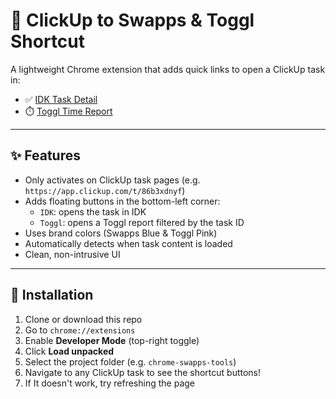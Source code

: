 # 🔗 ClickUp to Swapps & Toggl Shortcut

A lightweight Chrome extension that adds quick links to open a ClickUp task in:
- ✅ [IDK Task Detail](https://app.swapps.com/services/task/detail/)
- ⏱️ [Toggl Time Report](https://track.toggl.com/reports/detailed/)

---

## ✨ Features

- Only activates on ClickUp task pages (e.g. `https://app.clickup.com/t/86b3xdnyf`)
- Adds floating buttons in the bottom-left corner:
  - `IDK`: opens the task in IDK
  - `Toggl`: opens a Toggl report filtered by the task ID
- Uses brand colors (Swapps Blue & Toggl Pink)
- Automatically detects when task content is loaded
- Clean, non-intrusive UI

---

## 🚀 Installation

1. Clone or download this repo
2. Go to `chrome://extensions`
3. Enable **Developer Mode** (top-right toggle)
4. Click **Load unpacked**
5. Select the project folder (e.g. `chrome-swapps-tools`)
6. Navigate to any ClickUp task to see the shortcut buttons!
7. If It doesn't work, try refreshing the page

